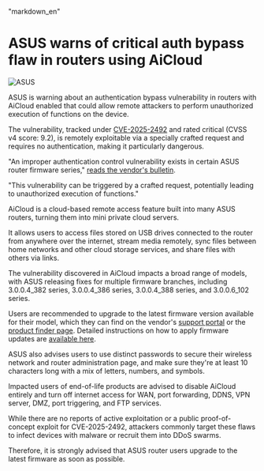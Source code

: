 "markdown_en"
# ASUS warns of critical auth bypass flaw in routers using AiCloud

![ASUS](https://www.bleepstatic.com/content/hl-images/2024/06/14/asus.jpg)

ASUS is warning about an authentication bypass vulnerability in routers with AiCloud enabled that could allow remote attackers to perform unauthorized execution of functions on the device.

The vulnerability, tracked under [CVE-2025-2492](https://nvd.nist.gov/vuln/detail/CVE-2025-2492) and rated critical (CVSS v4 score: 9.2), is remotely exploitable via a specially crafted request and requires no authentication, making it particularly dangerous.

"An improper authentication control vulnerability exists in certain ASUS router firmware series," [reads the vendor's bulletin](https://www.asus.com/content/asus-product-security-advisory/).

"This vulnerability can be triggered by a crafted request, potentially leading to unauthorized execution of functions."

AiCloud is a cloud-based remote access feature built into many ASUS routers, turning them into mini private cloud servers.

It allows users to access files stored on USB drives connected to the router from anywhere over the internet, stream media remotely, sync files between home networks and other cloud storage services, and share files with others via links.

The vulnerability discovered in AiCloud impacts a broad range of models, with ASUS releasing fixes for multiple firmware branches, including 3.0.0.4_382 series, 3.0.0.4_386 series, 3.0.0.4_388 series, and 3.0.0.6_102 series.

Users are recommended to upgrade to the latest firmware version available for their model, which they can find on the vendor's [support portal](https://www.asus.com/support/) or the [product finder page](https://www.asus.com/networking-iot-servers/wifi-routers/asus-wifi-routers/). Detailed instructions on how to apply firmware updates are [available here](https://www.asus.com/support/faq/1008000/).

ASUS also advises users to use distinct passwords to secure their wireless network and router administration page, and make sure they're at least 10 characters long with a mix of letters, numbers, and symbols.

Impacted users of end-of-life products are advised to disable AiCloud entirely and turn off internet access for WAN, port forwarding, DDNS, VPN server, DMZ, port triggering, and FTP services.

While there are no reports of active exploitation or a public proof-of-concept exploit for CVE-2025-2492, attackers commonly target these flaws to infect devices with malware or recruit them into DDoS swarms.

Therefore, it is strongly advised that ASUS router users upgrade to the latest firmware as soon as possible.